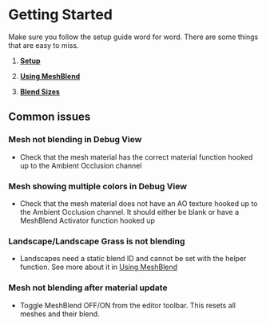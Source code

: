 # Getting Started

Make sure you follow the setup guide word for word. There are some things that are easy to miss.

1. **[Setup](<Setup.md>)**

2. **[Using MeshBlend](<Using MeshBlend/index.md>)**

3. **[Blend Sizes](<Using MeshBlend/Blend Sizes.md>)**

## Common issues

### Mesh not blending in Debug View

- Check that the mesh material has the correct material function hooked up to the Ambient Occlusion channel

### Mesh showing multiple colors in Debug View

- Check that the mesh material does not have an AO texture hooked up to the Ambient Occlusion channel. It should either be blank or have a MeshBlend Activator function hooked up

### Landscape/Landscape Grass is not blending

- Landscapes need a static blend ID and cannot be set with the helper function. See more about it in [Using MeshBlend](<Using MeshBlend/index.md>)

### Mesh not blending after material update

- Toggle MeshBlend OFF/ON from the editor toolbar. This resets all meshes and their blend.
